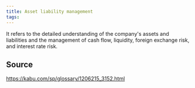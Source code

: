 ```yaml
---
title: Asset liability management
tags: 
---
```


It refers to the detailed understanding of the company's assets and liabilities and the management of cash flow, liquidity, foreign exchange risk, and interest rate risk.

## Source
https://kabu.com/sp/glossary/1206215_3152.html